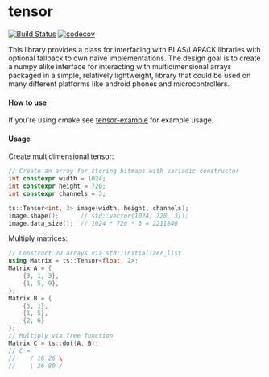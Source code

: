 # tensor
[![Build Status](https://travis-ci.org/d-kicinski/tensor.svg?branch=master)](https://travis-ci.org/d-kicinski/tensor)
[![codecov](https://codecov.io/gh/dawidkski/tensor/branch/master/graph/badge.svg?token=VN370FECA9)](https://codecov.io/gh/dawidkski/tensor)

This library provides a class for interfacing with BLAS/LAPACK libraries with optional fallback to
own naive implementations. The design goal is to create a numpy alike interface for interacting
with multidimensional arrays packaged in a simple, relatively lightweight, library that
could be used on many different platforms like android phones and microcontrollers.

#### How to use
If you're using cmake see [tensor-example](https://github.com/dawidkski/tensor-example) for example usage.

#### Usage
Create multidimensional tensor:
```c++
// Create an array for storing bitmaps with variadic constructor
int constexpr width = 1024;
int constexpr height = 720;
int constexpr channels = 3;

ts::Tensor<int, 3> image(width, height, channels);
image.shape();      // std::vector{1024, 720, 3});
image.data_size();  // 1024 * 720 * 3 = 2211840
```

Multiply matrices:
```c++
// Construct 2D arrays via std::initializer_list
using Matrix = ts::Tensor<float, 2>;
Matrix A = {
    {3, 1, 3},
    {1, 5, 9},
};
Matrix B = {
    {3, 1},
    {1, 5},
    {2, 6}
};
// Multiply via free function
Matrix C = ts::dot(A, B);
// C = 
//    / 16 26 \
//    \ 26 80 /
```
